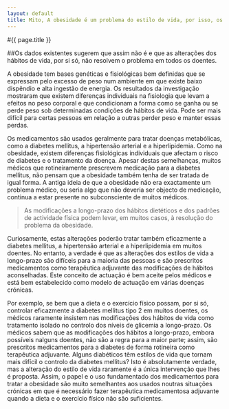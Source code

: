 ```yaml
---
layout: default
title: Mito, A obesidade é um problema do estilo de vida, por isso, os medicamentos não são necessários
---
```


#{{ page.title }}

##Os dados existentes sugerem que assim não é e que as alterações dos hábitos de vida, por si só, não resolvem o problema em todos os doentes.

A obesidade tem bases genéticas e fisiológicas bem definidas que se expressam pelo excesso de peso num ambiente em que existe baixo dispêndio e alta ingestão de energia. Os resultados da investigação mostraram que existem diferenças individuais na fisiologia que levam a efeitos no peso corporal e que condicionam a forma como se ganha ou se perde peso sob determinadas condições de hábitos de vida. Pode ser mais difícil para certas pessoas em relação a outras perder peso e manter essas perdas.

Os medicamentos são usados geralmente para tratar doenças metabólicas, como a diabetes mellitus, a hipertensão arterial e a hiperlipidemia. Como na obesidade, existem diferenças fisiológicas individuais que afectam o risco de diabetes e o tratamento da doença. Apesar destas semelhanças, muitos médicos que rotineiramente prescrevem medicação para a diabetes mellitus, não pensam que a obesidade também tenha de ser tratada de igual forma. A antiga ideia de que a obesidade não era exactamente um problema médico, ou seria algo que não deveria ser objecto de medicação, continua a estar presente no subconsciente de muitos médicos.

> As modificações a longo-prazo dos hábitos dietéticos e dos padrões de actividade física podem levar, em muitos casos, à resolução do problema da obesidade.

Curiosamente, estas alterações poderão tratar também eficazmente a diabetes mellitus, a hipertensão arterial e a hiperlipidemia em muitos doentes. No entanto, a verdade é que as alterações dos estilos de vida a longo-prazo são difíceis para a maioria das pessoas e são prescritos medicamentos como terapêutica adjuvante das modificações de hábitos aconselhadas. Este conceito de actuação é bem aceite pelos médicos e está bem estabelecido como modelo de actuação em várias doenças crónicas.

Por exemplo, se bem que a dieta e o exercício físico possam, por si só, controlar eficazmente a diabetes mellitus tipo 2 em muitos doentes, os médicos raramente insistem nas modificações dos hábitos de vida como tratamento isolado no controlo dos níveis de glicemia a longo-prazo. Os médicos sabem que as modificações dos hábitos a longo-prazo, embora possíveis nalguns doentes, não são a regra para a maior parte; assim, são prescritos medicamentos para a diabetes de forma rotineira como terapêutica adjuvante. Alguns diabéticos têm estilos de vida que tornam mais difícil o controlo da diabetes mellitus? Isto é absolutamente verdade, mas a alteração do estilo de vida raramente é a única intervenção que lhes é proposta. Assim, o papel e o uso fundamentado dos medicamentos para tratar a obesidade são muito semelhantes aos usados noutras situações crónicas em que é necessário fazer terapêutica medicamentosa adjuvante quando a dieta e o exercício físico não são suficientes.